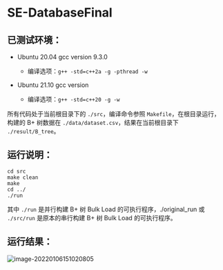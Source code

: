 # SE-DatabaseFinal

## 已测试环境：

- Ubuntu 20.04 gcc version 9.3.0
  - 编译选项：`g++ -std=c++2a -g -pthread -w`

- Ubuntu 21.10 gcc version 
  - 编译选项：`g++ -std=c++20 -g -w`



所有代码处于当前根目录下的 `./src`，编译命令参照 `Makefile`，在根目录运行，构建的 B+ 树数据在 `./data/dataset.csv`，结果在当前根目录下 `./result/B_tree`。

## 运行说明：

```shell
cd src
make clean
make
cd ../
./run
```

其中 `./run` 是并行构建 B+ 树 Bulk Load 的可执行程序，./original_run 或 `./src/run` 是原本的串行构建 B+ 树 Bulk Load 的可执行程序。



## 运行结果：

![image-20220106151020805](https://gitee.com/AdBean/img/raw/master/images/202201061510535.png)